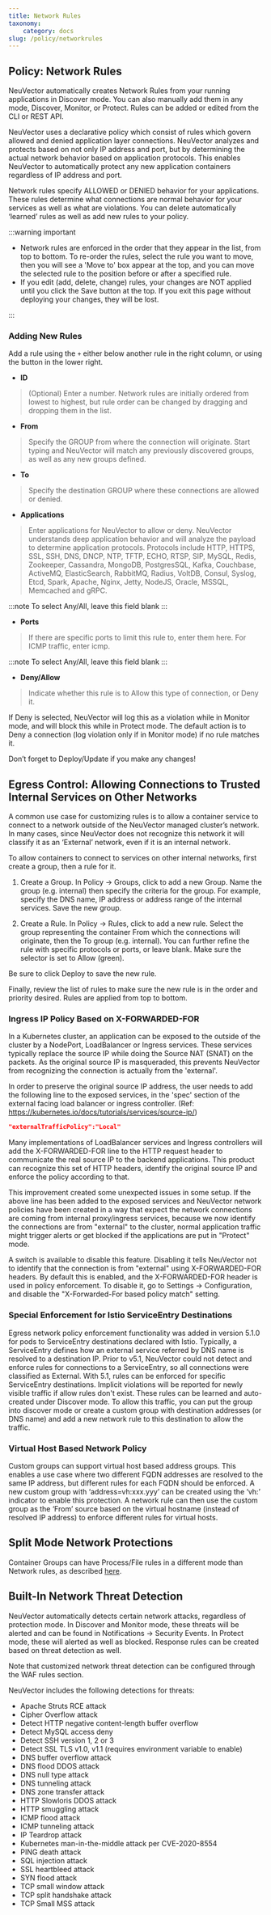 ```yaml
---
title: Network Rules
taxonomy:
    category: docs
slug: /policy/networkrules
---
```


## Policy: Network Rules

NeuVector automatically creates Network Rules from your running applications in Discover mode. You can also manually add them in any mode, Discover, Monitor, or Protect. Rules can be added or edited from the CLI or REST API.

NeuVector uses a declarative policy which consist of rules which govern allowed and denied application layer connections. NeuVector analyzes and protects based on not only IP address and port, but by determining the actual network behavior based on application protocols. This enables NeuVector to automatically protect any new application containers regardless of IP address and port.

Network rules specify ALLOWED or DENIED behavior for your applications. These rules determine what connections are normal behavior for your services as well as what are violations. You can delete automatically ‘learned’ rules as well as add new rules to your policy.

:::warning important

* Network rules are enforced in the order that they appear in the list, from top to bottom. To re-order the rules, select the rule you want to move, then you will see a 'Move to' box appear at the top, and you can move the selected rule to the position before or after a specified rule.
* If you edit (add, delete, change) rules, your changes are NOT applied until you click the Save button at the top. If you exit this page without deploying your changes, they will be lost.

:::

### Adding New Rules

Add a rule using the `+` either below another rule in the right column, or using the button in the lower right.

+ **ID**
> (Optional) Enter a number. Network rules are initially ordered from lowest to highest, but rule order can be changed by dragging and dropping them in the list.

+ **From**
> Specify the GROUP from where the connection will originate. Start typing and NeuVector will match any previously discovered groups, as well as any new groups defined.

+ **To**
> Specify the destination GROUP where these connections are allowed or denied.

+ **Applications**
> Enter applications for NeuVector to allow or deny. NeuVector understands deep application behavior and will analyze the payload to determine application protocols. Protocols include HTTP, HTTPS, SSL, SSH, DNS, DNCP, NTP, TFTP, ECHO, RTSP, SIP, MySQL, Redis, Zookeeper, Cassandra, MongoDB, PostgresSQL, Kafka, Couchbase, ActiveMQ, ElasticSearch, RabbitMQ, Radius, VoltDB, Consul, Syslog, Etcd, Spark, Apache, Nginx, Jetty, NodeJS, Oracle, MSSQL, Memcached and gRPC.

:::note
To select Any/All, leave this field blank
:::

+ **Ports**
> If there are specific ports to limit this rule to, enter them here. For ICMP traffic, enter icmp.

:::note
To select Any/All, leave this field blank
:::

+ **Deny/Allow**
> Indicate whether this rule is to Allow this type of connection, or Deny it. 

If Deny is selected, NeuVector will log this as a violation while in Monitor mode, and will block this while in Protect mode. The default action is to Deny a connection (log violation only if in Monitor mode) if no rule matches it.

Don’t forget to Deploy/Update if you make any changes!

## Egress Control: Allowing Connections to Trusted Internal Services on Other Networks

A common use case for customizing rules is to allow a container service to connect to a network outside of the NeuVector managed cluster’s network. In many cases, since NeuVector does not recognize this network it will classify it as an ‘External’ network, even if it is an internal network.

To allow containers to connect to services on other internal networks, first create a group, then a rule for it.

1. Create a Group. In Policy -> Groups, click to add a new Group. Name the group (e.g. internal) then specify the criteria for the group. For example, specify the DNS name, IP address or address range of the internal services. Save the new group.

2. Create a Rule. In Policy -> Rules, click to add a new rule. Select the group representing the container From which the connections will originate, then the To group (e.g. internal). You can further refine the rule with specific protocols or ports, or leave blank. Make sure the selector is set to Allow (green). 

Be sure to click Deploy to save the new rule.

Finally, review the list of rules to make sure the new rule is in the order and priority desired. Rules are applied from top to bottom.

### Ingress IP Policy Based on X-FORWARDED-FOR

In a Kubernetes cluster, an application can be exposed to the outside of the cluster by a NodePort, LoadBalancer or Ingress services. These services typically replace the source IP while doing the Source NAT (SNAT) on the packets. As the original source IP is masqueraded, this prevents NeuVector from recognizing the connection is actually from the 'external'.

In order to preserve the original source IP address, the user needs to add the following line to the exposed services, in the 'spec' section of the external facing load balancer or ingress controller. (Ref: https://kubernetes.io/docs/tutorials/services/source-ip/)

```json
"externalTrafficPolicy":"Local"
```

Many implementations of LoadBalancer services and Ingress controllers will add the X-FORWARDED-FOR line to the HTTP request header to communicate the real source IP to the backend applications. This product can recognize this set of HTTP headers, identify the original source IP and enforce the policy according to that.

This improvement created some unexpected issues in some setup. If the above line has been added to the exposed services and NeuVector network policies have been created in a way that expect the network connections are coming from internal proxy/ingress services, because we now identify the connections are from "external" to the cluster, normal application traffic might trigger alerts or get blocked if the applications are put in "Protect" mode.

A switch is available to disable this feature. Disabling it tells NeuVector not to identify that the connection is from "external" using X-FORWARDED-FOR headers. By default this is enabled, and the X-FORWARDED-FOR header is used in policy enforcement. To disable it, go to Settings -> Configuration, and disable the "X-Forwarded-For based policy match" setting.

### Special Enforcement for Istio ServiceEntry Destinations

Egress network policy enforcement functionality was added in version 5.1.0 for pods to ServiceEntry destinations declared with Istio. Typically, a ServiceEntry defines how an external service referred by DNS name is resolved to a destination IP. Prior to v5.1, NeuVector could not detect and enforce rules for connections to a ServiceEntry, so all connections were classified as External. With 5.1, rules can be enforced for specific ServiceEntry destinations. Implicit violations will be reported for newly visible traffic if allow rules don't exist. These rules can be learned and auto-created under Discover mode. To allow this traffic, you can put the group into discover mode or create a custom group with destination addresses (or DNS name) and add a new network rule to this destination to allow the traffic.

### Virtual Host Based Network Policy 

Custom groups can support virtual host based address groups. This enables a use case where two different FQDN addresses are resolved to the same IP address, but different rules for each FQDN should be enforced. A new custom group with ‘address=vh:xxx.yyy’ can be created using the ‘vh:’ indicator to enable this protection. A network rule can then use the custom group as the ‘From’ source based on the virtual hostname (instead of resolved IP address) to enforce different rules for virtual hosts. 

## Split Mode Network Protections

Container Groups can have Process/File rules in a different mode than Network rules, as described [here](/policy/modes#network-service-policy-mode).

## Built-In Network Threat Detection

NeuVector automatically detects certain network attacks, regardless of protection mode. In Discover and Monitor mode, these threats will be alerted and can be found in Notifications -> Security Events. In Protect mode, these will alerted as well as blocked. Response rules can be created based on threat detection as well.

Note that customized network threat detection can be configured through the WAF rules section.

NeuVector includes the following detections for threats:

* Apache Struts RCE attack
* Cipher Overflow attack
* Detect HTTP negative content-length buffer overflow
* Detect MySQL access deny
* Detect SSH version 1, 2 or 3
* Detect SSL TLS v1.0, v1.1 (requires environment variable to enable)
* DNS buffer overflow attack
* DNS flood DDOS attack
* DNS null type attack
* DNS tunneling attack
* DNS zone transfer attack
* HTTP Slowloris DDOS attack
* HTTP smuggling attack
* ICMP flood attack
* ICMP tunneling attack
* IP Teardrop attack
* Kubernetes man-in-the-middle attack per CVE-2020-8554
* PING death attack 
* SQL injection attack
* SSL heartbleed attack
* SYN flood attack
* TCP small window attack
* TCP split handshake attack
* TCP Small MSS attack
